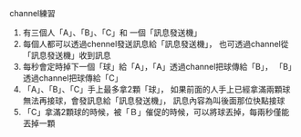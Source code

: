 channel練習
1. 有三個人「A」、「B」、「C」和 一個「訊息發送機」
2. 每個人都可以透過chennel發送訊息給「訊息發送機」，
也可透過channel從「訊息發送機」收到訊息
3. 每秒會定時掉下一個「球」給「A」，「A」透過channel把球傳給「B」，
「B」透過channel把球傳給「C」
4. 「A」、「B」、「C」手上最多拿2顆「球」，
如果前面的人手上已經拿滿兩顆球無法再接球，會發訊息給「訊息發送機」，
訊息內容為叫後面那位快點接球
5. 「C」拿滿2顆球的時候，被「Ｂ」催促的時候，可以將球丟掉，每兩秒僅能丟掉一顆